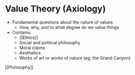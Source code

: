 # Value Theory (Axiology)

- Fundamental questions about the nature of values
  - How, why, and to what degree do we value things
- Contains:
  - [[Ethics]]
  - Social and political philosophy
  - Moral claims
  - Aesthetics
  - Works of art or works of nature (eg. the Grand Canyon)

[[Philosophy]]

